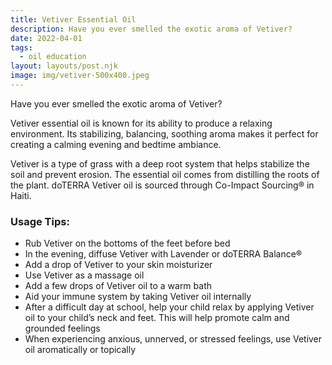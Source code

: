 ```yaml
---
title: Vetiver Essential Oil
description: Have you ever smelled the exotic aroma of Vetiver?
date: 2022-04-01
tags:
  - oil education
layout: layouts/post.njk
image: img/vetiver-500x400.jpeg
---
```


Have you ever smelled the exotic aroma of Vetiver?

Vetiver essential oil is known for its ability to produce a relaxing environment. Its stabilizing, balancing, soothing aroma makes it perfect for creating a calming evening and bedtime ambiance.

Vetiver is a type of grass with a deep root system that helps stabilize the soil and prevent erosion. The essential oil comes from distilling the roots of the plant. doTERRA Vetiver oil is sourced through Co-Impact Sourcing® in Haiti.

### Usage Tips:

- Rub Vetiver on the bottoms of the feet before bed
- In the evening, diffuse Vetiver with Lavender or doTERRA Balance®
- Add a drop of Vetiver to your skin moisturizer
- Use Vetiver as a massage oil
- Add a few drops of Vetiver oil to a warm bath
- Aid your immune system by taking Vetiver oil internally
- After a difficult day at school, help your child relax by applying Vetiver oil to your child’s neck and feet. This will help promote calm and grounded feelings
- When experiencing anxious, unnerved, or stressed feelings, use Vetiver oil aromatically or topically
